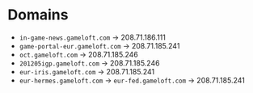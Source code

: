 # Domains
- `in-game-news.gameloft.com` -> 208.71.186.111
- `game-portal-eur.gameloft.com` -> 208.71.185.241
- `oct.gameloft.com` -> 208.71.185.246
- `201205igp.gameloft.com` -> 208.71.185.246
- `eur-iris.gameloft.com` -> 208.71.185.241
- `eur-hermes.gameloft.com` -> `eur-fed.gameloft.com` -> 208.71.185.241
